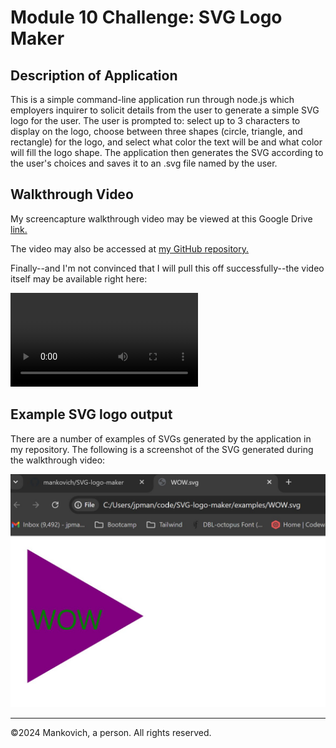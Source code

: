 # Module 10 Challenge: SVG Logo Maker

## Description of Application 

This is a simple command-line application run through node.js which employers inquirer to solicit details from the user to generate a simple SVG logo for the user. The user is prompted to: select up to 3 characters to display on the logo, choose between three shapes (circle, triangle, and rectangle) for the logo, and select what color the text will be and what color will fill the logo shape. The application then generates the SVG according to the user's choices and saves it to an .svg file named by the user. 

## Walkthrough Video

My screencapture walkthrough video may be viewed at this Google Drive [link.](https://drive.google.com/file/d/1IAAuOEeOJOIwnPm9uZrf8fbU1aXgWbni/view?usp=sharing)

The video may also be accessed at [my GitHub repository.](https://github.com/mankovich/SVG-logo-maker) 

Finally--and I'm not convinced that I will pull this off successfully--the video itself may be available right here:

![Walkthrough video.](./submitted-materials/SVG-logo-maker_walkthrough.mp4)

## Example SVG logo output

There are a number of examples of SVGs generated by the application in my repository. The following is a screenshot of the SVG generated during the walkthrough video: 

![Screenshot of WOW.svg example.](./submitted-materials/example-SVG-screenshot.jpg)


---

&copy;2024 Mankovich, a person. All rights reserved. 